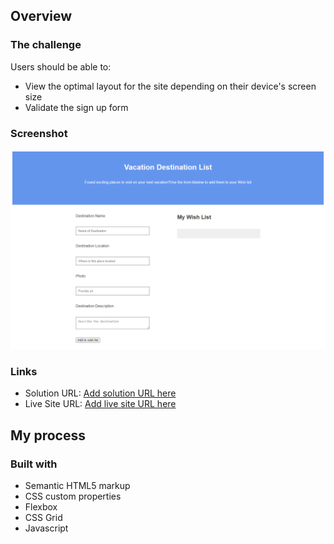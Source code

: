 



## Overview

### The challenge

Users should be able to:

- View the optimal layout for the site depending on their device's screen size
- Validate the sign up form
### Screenshot

![](./images/screencapture-127-0-0-1-5500-index-html-2022-07-01-06_29_45.png)



### Links

- Solution URL: [Add solution URL here](https://github.com/ola-torinmo/vacation-destination-list)
- Live Site URL: [Add live site URL here](https://ola-torinmo.github.io/vacation-destination-list/)

## My process

### Built with

- Semantic HTML5 markup
- CSS custom properties
- Flexbox
- CSS Grid
- Javascript








